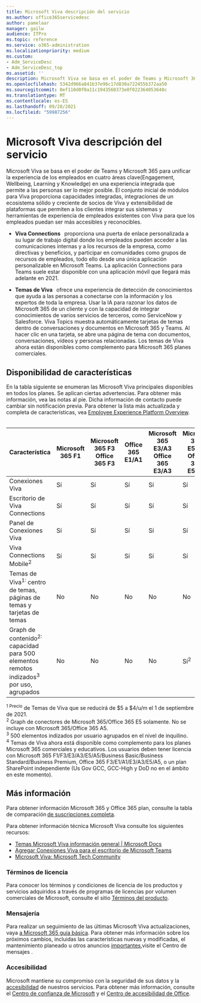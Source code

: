 ```yaml
---
title: Microsoft Viva descripción del servicio
ms.author: office365servicedesc
author: pamelaar
manager: gailw
audience: ITPro
ms.topic: reference
ms.service: o365-administration
ms.localizationpriority: medium
ms.custom:
- Adm_ServiceDesc
- Adm_ServiceDesc_top
ms.assetid: ''
description: Microsoft Viva se basa en el poder de Teams y Microsoft 365 para unificar la experiencia de los empleados en cuatro áreas clave(Engagement, Wellbeing, Learning y Knowledge) en una experiencia integrada que permite a las personas ser lo mejor posible.
ms.openlocfilehash: 5342d966a841b37e96c17d830a722455b372aa50
ms.sourcegitcommit: 0ef110d0f0a11c1943560373e0f022364053640c
ms.translationtype: MT
ms.contentlocale: es-ES
ms.lasthandoff: 09/28/2021
ms.locfileid: "59987256"
---
```

# <a name="microsoft-viva-service-description"></a>Microsoft Viva descripción del servicio

Microsoft Viva se basa en el poder de Teams y Microsoft 365 para unificar la experiencia de los empleados en cuatro áreas clave(Engagement, Wellbeing, Learning y Knowledge) en una experiencia integrada que permite a las personas ser lo mejor posible. El conjunto inicial de módulos para Viva proporciona capacidades integradas, integraciones de un ecosistema sólido y creciente de socios de Viva y extensibilidad de plataformas que permiten a los clientes integrar sus sistemas y herramientas de experiencia de empleados existentes con Viva para que los empleados puedan ser más accesibles y reconocibles.

- **Viva Connections**   proporciona una puerta de enlace personalizada a su lugar de trabajo digital donde los empleados pueden acceder a las comunicaciones internas y a los recursos de la empresa, como directivas y beneficios, y participar en comunidades como grupos de recursos de empleados, todo ello desde una única aplicación personalizable en Microsoft Teams. La aplicación Connections para Teams suele estar disponible con una aplicación móvil que llegará más adelante en 2021.

- **Temas de Viva**   ofrece una experiencia de detección de conocimientos que ayuda a las personas a conectarse con la información y los expertos de toda la empresa. Usar la IA para razonar los datos de Microsoft 365 de un cliente y con la capacidad de integrar conocimientos de varios servicios de terceros, como ServiceNow y Salesforce. Viva Topics muestra automáticamente tarjetas de temas dentro de conversaciones y documentos en Microsoft 365 y Teams. Al hacer clic en una tarjeta, se abre una página de tema con documentos, conversaciones, vídeos y personas relacionadas. Los temas de Viva ahora están disponibles como complemento para Microsoft 365 planes comerciales.

## <a name="feature-availability"></a>Disponibilidad de características

En la tabla siguiente se enumeran las Microsoft Viva principales disponibles en todos los planes. Se aplican ciertas advertencias. Para obtener más información, vea las notas al pie. Dicha información de contacto puede cambiar sin notificación previa. Para obtener la lista más actualizada y completa de características, vea [Employee Experience Platform Overview](https://www.microsoft.com/microsoft-viva/overview).<br><br>

| Característica  | Microsoft 365 F1  | Microsoft 365 F3 <br/>Office 365 F3 | Office 365 E1/A1  | Microsoft 365 E3/A3 <br/>Office 365 E3/A3  | Microsoft 365 E5/A5 <br/>Office 365 E5/A5   | Microsoft 365 Empresa Básico  | Microsoft 365 Empresa Estándar  | Microsoft 365 Empresa Premium  | Temas de Viva<sup>4</sup> <br/>Complemento |
|---------|----------|----------------------|-------------|-----------------------------|------------------------------|----------------------|-------------------------|------------------------|-----------------------|
| Conexiones Viva  | Sí  | Sí  | Sí  | Sí  | Sí  | Sí  | Sí  | Sí  | No  |
| Escritorio de Viva Connections  | Sí  | Sí  | Sí  | Sí  | Sí  | Sí  | Sí  | Sí  | No  |
| Panel de Conexiones Viva  | Sí  | Sí  | Sí  | Sí  | Sí  | Sí  | Sí  | Sí  | No  |
| Viva Connections Mobile<sup>2</sup>  | Sí  | Sí  | Sí  | Sí  | Sí  | Sí  | Sí  | Sí  | No  |
| Temas de Viva<sup>1:</sup> centro de temas, páginas de temas y tarjetas de temas  | No  | No  | No  | No  | No  | No  | No  | No  | Sí  |
| Graph de contenido<sup>2:</sup> capacidad para 500 elementos remotos indizados<sup>3</sup> por uso, agrupados  | No  | No  | No  | No  | Sí<sup>2</sup>  | No  | No  | No  | Sí  |

<sup>1 Precio</sup> de Temas de Viva que se reducirá de $5 a $4/u/m el 1 de septiembre de 2021. <br/>
<sup>2</sup> Graph de conectores de Microsoft 365/Office 365 E5 solamente. No se incluye con Microsoft 365/Office 365 A5. <br/>
<sup>3</sup> 500 elementos indizados por usuario agrupados en el nivel de inquilino. <br/>
<sup>4</sup> Temas de Viva ahora está disponible como complemento para los planes Microsoft 365 comerciales y educativos. Los usuarios deben tener licencia con Microsoft 365 F1/F3/E3/A3/E5/A5/Business Basic/Business Standard/Business Premium, Office 365 F3/E1/A1/E3/A3/E5/A5, o un plan SharePoint independiente (Us Gov GCC, GCC-High y DoD no en el ámbito en este momento).

## <a name="learn-more"></a>Más información

Para obtener información Microsoft 365 y Office 365 plan, consulte la tabla de comparación [de suscripciones completa](https://www.microsoft.com/microsoft-365/compare-microsoft-365-enterprise-plans).

Para obtener información técnica Microsoft Viva consulte los siguientes recursos:

- [Temas Microsoft Viva información general | Microsoft Docs](/microsoft-365/knowledge/topic-experiences-overview)
- [Agregar Conexiones Viva para el escritorio de Microsoft Teams](/sharepoint/viva-connections)
- [Microsoft Viva: Microsoft Tech Community](https://techcommunity.microsoft.com/t5/microsoft-viva/ct-p/MicrosoftViva)

### <a name="licensing-terms"></a>Términos de licencia

Para conocer los términos y condiciones de licencia de los productos y servicios adquiridos a través de programas de licencias por volumen comerciales de Microsoft, consulte el sitio [Términos del producto](https://www.microsoft.com/licensing/terms/).

### <a name="messaging"></a>Mensajería 

Para realizar un seguimiento de las últimas Microsoft Viva actualizaciones, vaya [a Microsoft 365 guía básica](https://www.microsoft.com/microsoft-365/roadmap). Para obtener más información sobre los próximos cambios, incluidas las características nuevas y modificadas, el mantenimiento planeado u otros anuncios [importantes,](/microsoft-365/admin/manage/message-center)visite el Centro de mensajes .

### <a name="accessibility"></a>Accesibilidad

Microsoft mantiene su compromiso con la seguridad de sus datos y la [accesibilidad](https://www.microsoft.com/trust-center/compliance/accessibility) de nuestros servicios. Para obtener más información, consulte el [Centro de confianza de Microsoft](https://www.microsoft.com/trust-center) y el [Centro de accesibilidad de Office](https://support.office.com/article/ecab0fcf-d143-4fe8-a2ff-6cd596bddc6d).
